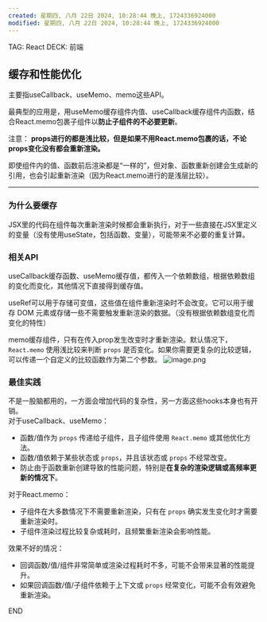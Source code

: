 ```yaml
---
created: 星期四, 八月 22日 2024, 10:28:44 晚上, 1724336924000
modified: 星期四, 八月 22日 2024, 10:28:44 晚上, 1724336924000
---
```


TAG: React
DECK: 前端
## 缓存和性能优化

主要指useCallback、useMemo、memo这些API。

最典型的应用是，用useMemo缓存组件内值、useCallback缓存组件内函数，结合React.memo包裹子组件以**防止子组件的不必要更新**。

注意：
**props进行的都是浅比较，但是如果不用React.memo包裹的话，不论props变化没有都会重新渲染。**

即使组件内的值、函数前后渲染都是“一样的”，但对象、函数重新创建会生成新的引用，也会引起重新渲染（因为React.memo进行的是浅层比较）。

---

### 为什么要缓存
JSX里的代码在组件每次重新渲染时候都会重新执行，对于一些直接在JSX里定义的变量（没有使用useState，包括函数、变量），可能带来不必要的重复计算。  
  
### 相关API
useCallback缓存函数、useMemo缓存值，都传入一个依赖数组，根据依赖数组的变化而变化，其他情况下直接得到缓存值。  
  
useRef可以用于存储可变值，这些值在组件重新渲染时不会改变。它可以用于缓存 DOM 元素或存储一些不需要触发重新渲染的数据。（没有根据依赖数组变化而变化的特性）  
  
memo缓存组件，只有在传入prop发生改变时才重新渲染。默认情况下，`React.memo` 使用浅比较来判断 `props` 是否变化。如果你需要更复杂的比较逻辑，可以传递一个自定义的比较函数作为第二个参数。 
![image.png](https://tazdingo-images.oss-cn-hongkong.aliyuncs.com/202409180032590.png)

  
### 最佳实践
不是一股脑都用的，一方面会增加代码的复杂性，另一方面这些hooks本身也有开销。  
对于useCallback、useMemo：  
- 函数/值作为 `props` 传递给子组件，且子组件使用 `React.memo` 或其他优化方法。
- 函数/值依赖于某些状态或 `props`，并且该状态或 `props` 不经常改变。
- 防止由于函数重新创建导致的性能问题，特别是**在复杂的渲染逻辑或高频率更新的情况下**。  

对于React.memo：  
- 子组件在大多数情况下不需要重新渲染，只有在 `props` 确实发生变化时才需要重新渲染时。
- 子组件渲染过程比较复杂或耗时，且频繁重新渲染会影响性能。
  
效果不好的情况：  
- 回调函数/值/组件非常简单或渲染过程耗时不多，可能不会带来显著的性能提升。
- 如果回调函数/值/子组件依赖于上下文或 `props` 经常变化，可能不会有效避免重新渲染。


END
<!--ID: 1726590927984-->

